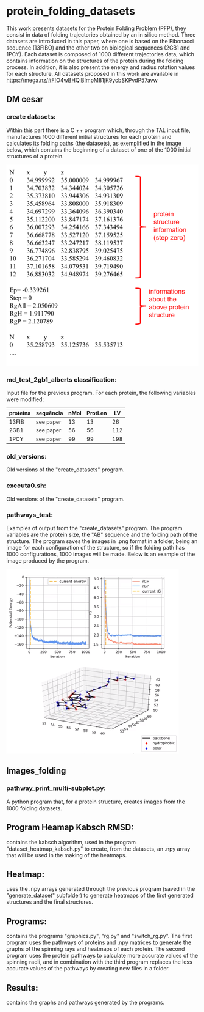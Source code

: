 # protein_folding_datasets

  This work presents datasets for the Protein Folding Problem (PFP), they consist in data of folding trajectories obtained by an in silico method.
  Three datasets are introduced in this paper, where one is based on the Fibonacci sequence (13FIBO) and the other two on biological sequences (2GB1 and 1PCY). Each dataset is composed of 1000 different trajectories data, which contains information on the structures of the protein during the folding process. In addition, it is also present the energy and radius rotation values for each structure.
All datasets proposed in this work are available in https://mega.nz/#F!O4wBHQiB!mpM81jK9ycbSKPvdP57avw



## DM cesar
### create datasets: 
Within this part there is a C ++ program which, through the TAL input file, manufactures 1000 different initial structures for each protein and calculates its folding paths (the datasets), as exemplified in the image below, which contains the beginning of a dataset of one of the 1000 initial structures of a protein.

![example_dataset](https://github.com/bioinfolabic/protein_folding_datasets/blob/master/Images/format_dataset.png)

### md_test_2gb1_alberts classification:
Input file for the previous program. For each protein, the following variables were modified:

proteína  | sequência |nMol|ProtLen|  LV |
--------- | ----------|----|-------|-----|
13FIB     | see paper | 13 |   13  |  26 |
2GB1      | see paper | 56 |   56  | 112 |
1PCY      | see paper | 99 |   99  | 198 |

### old_versions:
Old versions of the "create_datasets" program.
### executa0.sh:
Old versions of the "create_datasets" program.
### pathways_test:
Examples of output from the "create_datasets" program. The program variables are the protein size, the "AB" sequence and the folding path of the structure.  The program saves the images in .png format in a folder, being an image for each configuration of the structure, so if the folding path has 1000 configurations, 1000 images will be made. Below is an example of the image produced by the program.

![example_dataset](https://github.com/bioinfolabic/protein_folding_datasets/blob/master/Images/exemplo_img_56_1000.png)



## Images_folding
### pathway_print_multi-subplot.py:
A python program that, for a protein structure, creates images from the 1000 folding datasets.


## Program Heamap Kabsch RMSD:
contains the kabsch algorithm, used in the program "dataset_heatmap_kabsch.py" to create, from the datasets, an .npy array that will be used in the making of the heatmaps.

## Heatmap:
uses the .npy arrays generated through the previous program (saved in the "generate_dataset" subfolder) to generate heatmaps of the first generated structures and the final structures.

## Programs:
contains the programs "graphics.py", "rg.py" and "switch_rg.py". The first program uses the pathways of proteins and .npy matrices to generate the graphs of the spinning rays and heatmaps of each protein. The second program uses the protein pathways to calculate more accurate values ​​of the spinning radii, and in combination with the third program replaces the less accurate values of the pathways by creating new files in a folder.

## Results:
contains the graphs and pathways generated by the programs.
